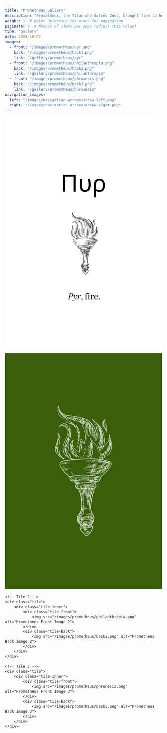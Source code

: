 ```yaml
---
title: "Prometheus Gallery"
description: "Prometheus, the Titan who defied Zeus, brought fire to humanity, enabling progress and enlightenment."
weight: 1  # Helps determine the order for pagination
paginate: 3  # Number of items per page (adjust this value)
type: "gallery"
date: 2024-10-07
images:
  - front: "/images/prometheus/pyr.png"
    back: "/images/prometheus/back1.png"
    link: "/gallery/prometheus/pyr"
  - front: "/images/prometheus/philanthropia.png"
    back: "/images/prometheus/back2.png"
    link: "/gallery/prometheus/philanthropia"
  - front: "/images/prometheus/phronesis.png"
    back: "/images/prometheus/back3.png"
    link: "/gallery/prometheus/phronesis"
navigation_images:
  left: "/images/navigation-arrows/arrow-left.png"
  right: "/images/navigation-arrows/arrow-right.png"
---
```


<!-- Gallery Content -->
<div class="image-tile-container">
    <!-- Tile 1 -->
    <div class="tile">
        <div class="tile-inner">
            <div class="tile-front">
                <img src="/images/prometheus/pyr.png" alt="Prometheus Front Image 1">
            </div>
            <div class="tile-back">
                <img src="/images/prometheus/back1.png" alt="Prometheus Back Image 1">
            </div>
        </div>
    </div>

    <!-- Tile 2 -->
    <div class="tile">
        <div class="tile-inner">
            <div class="tile-front">
                <img src="/images/prometheus/philanthropia.png" alt="Prometheus Front Image 2">
            </div>
            <div class="tile-back">
                <img src="/images/prometheus/back2.png" alt="Prometheus Back Image 2">
            </div>
        </div>
    </div>

    <!-- Tile 3 -->
    <div class="tile">
        <div class="tile-inner">
            <div class="tile-front">
                <img src="/images/prometheus/phronesis.png" alt="Prometheus Front Image 3">
            </div>
            <div class="tile-back">
                <img src="/images/prometheus/back3.png" alt="Prometheus Back Image 3">
            </div>
        </div>
    </div>
</div>


